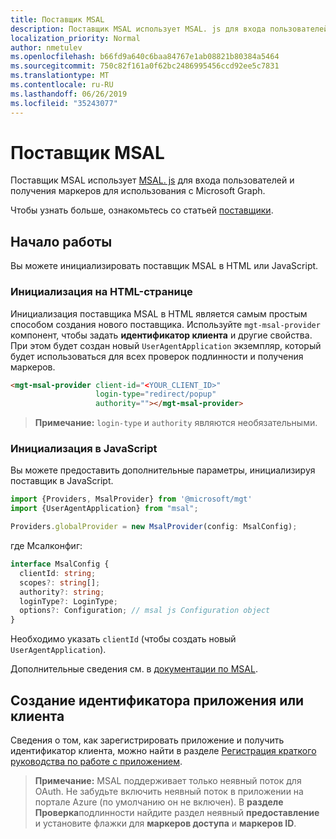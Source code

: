 ```yaml
---
title: Поставщик MSAL
description: Поставщик MSAL использует MSAL. js для входа пользователей и получения маркеров для использования с Microsoft Graph.
localization_priority: Normal
author: nmetulev
ms.openlocfilehash: b66fd9a640c6baa84767e1ab08821b80384a5464
ms.sourcegitcommit: 750c82f161a0f62bc2486995456ccd92ee5c7831
ms.translationtype: MT
ms.contentlocale: ru-RU
ms.lasthandoff: 06/26/2019
ms.locfileid: "35243077"
---
```

# <a name="msal-provider"></a>Поставщик MSAL

Поставщик MSAL использует [MSAL. js](https://github.com/AzureAD/microsoft-authentication-library-for-js) для входа пользователей и получения маркеров для использования с Microsoft Graph.

Чтобы узнать больше, ознакомьтесь со статьей [поставщики](../providers.md).

## <a name="get-started"></a>Начало работы

Вы можете инициализировать поставщик MSAL в HTML или JavaScript.

### <a name="initialize-in-your-html-page"></a>Инициализация на HTML-странице

Инициализация поставщика MSAL в HTML является самым простым способом создания нового поставщика. Используйте `mgt-msal-provider` компонент, чтобы задать **идентификатор клиента** и другие свойства. При этом будет создан новый `UserAgentApplication` экземпляр, который будет использоваться для всех проверок подлинности и получения маркеров.

```html
<mgt-msal-provider client-id="<YOUR_CLIENT_ID>"
                   login-type="redirect/popup"
                   authority=""></mgt-msal-provider>
```

>**Примечание:** `login-type` и `authority` являются необязательными.

### <a name="initialize-in-javascript"></a>Инициализация в JavaScript

Вы можете предоставить дополнительные параметры, инициализируя поставщик в JavaScript.

```ts
import {Providers, MsalProvider} from '@microsoft/mgt'
import {UserAgentApplication} from "msal";

Providers.globalProvider = new MsalProvider(config: MsalConfig);
```

где Мсалконфиг:

```ts
interface MsalConfig {
  clientId: string;
  scopes?: string[];
  authority?: string;
  loginType?: LoginType;
  options?: Configuration; // msal js Configuration object
}
```

Необходимо указать `clientId` (чтобы создать новый `UserAgentApplication`).

Дополнительные сведения см. в [документации по MSAL](https://github.com/AzureAD/microsoft-authentication-library-for-js/wiki/MSAL-basics).

## <a name="creating-an-appclient-id"></a>Создание идентификатора приложения или клиента

Сведения о том, как зарегистрировать приложение и получить идентификатор клиента, можно найти в разделе [Регистрация краткого руководства по работе с приложением](https://docs.microsoft.com/en-us/azure/active-directory/develop/quickstart-register-app).

>**Примечание:** MSAL поддерживает только неявный поток для OAuth. Не забудьте включить неявный поток в приложении на портале Azure (по умолчанию он не включен). В **разделе Проверка**подлинности найдите раздел неявный **предоставление** и установите флажки для **маркеров доступа** и **маркеров ID**.
